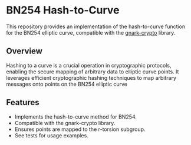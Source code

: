 # BN254 Hash-to-Curve

This repository provides an implementation of the hash-to-curve function for the BN254 elliptic curve, compatible with the [gnark-crypto](https://github.com/Consensys/gnark-crypto/tree/master/ecc/bn254) library.

## Overview

Hashing to a curve is a crucial operation in cryptographic protocols, enabling the secure mapping of arbitrary data to elliptic curve points. It leverages efficient cryptographic hashing techniques to map arbitrary messages onto points on the BN254 elliptic curve

## Features

- Implements the hash-to-curve method for BN254.
- Compatible with the gnark-crypto library.
- Ensures points are mapped to the r-torsion subgroup.
- See tests for usage examples.
